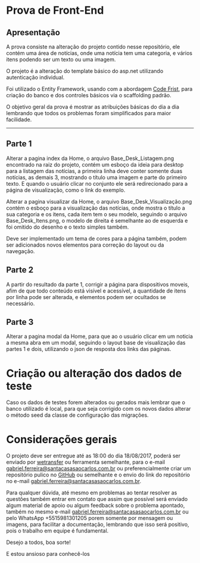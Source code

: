 ﻿Prova de Front-End
===============

Apresentação
----------------

A prova consiste na alteração do projeto contido nesse repositório, ele contém uma área de notícias, onde uma notícia tem uma categoria, e vários itens podendo ser um texto ou uma imagem.

O projeto é a alteração do template básico do asp.net utilizando autenticação individual.

Foi utilizado o Entity Framework, usando com a abordagem [Code Frist][1], para criação do banco e dos controles básicos via o scaffolding padrão.

O objetivo geral da prova é mostrar as atribuições básicas do dia a dia lembrando que todos os problemas foram simplificados para maior facilidade. 

----------



Parte 1
-------------

Alterar a pagina index da Home, o arquivo Base_Desk_Listagem.png encontrado na raiz do projeto, contém um esboço da ideia para desktop para a listagem das notícias, a primeira linha deve conter somente duas notícias, as demais 3, mostrando o título uma imagem e parte do primeiro texto. E quando o usuário clicar no conjunto ele será redirecionado para a página de visualização, como o link do exemplo.

Alterar a pagina visualizar da Home, o arquivo Base_Desk_Visualização.png contém o esboço para a visualização das notícias, onde mostra o título a sua categoria e os itens, cada item tem o seu modelo, seguindo o arquivo Base_Desk_Itens.png, o modelo de direita é semelhante ao de esquerda e foi omitido do desenho e o texto simples também.

Deve ser implementado um tema de cores para a página também, podem ser adicionados novos elementos para correção do layout ou da navegação.


Parte 2
-------

A partir do resultado da parte 1, corrigir a página para dispositivos moveis, afim de que todo conteúdo está visível e acessível, a quantidade de itens por linha pode ser alterada, e elementos podem ser ocultados se necessário.

Parte 3
-------

Alterar a pagina modal da Home, para que ao o usuário clicar em um noticia a mesma abra em um modal, seguindo o layout base de visualização das partes 1 e dois, utilizando o json de resposta dos links das páginas.


 Criação ou alteração dos dados de teste
=======

Caso os dados de testes forem alterados ou gerados mais lembrar que o banco utilizado é local, para que seja corrigido com os novos dados alterar o método seed da classe de configuração das migrações.

Considerações gerais
=======

O projeto deve ser entregue até as 18:00 do dia 18/08/2017, poderá ser enviado por [wetransfer][2] ou ferramenta semelhante, para o e-mail gabriel.ferreira@santacasasaocarlos.com.br ou preferencialmente criar um repositório pulico no [GitHub][3] ou semelhante e o envio do link do repositório no e-mail gabriel.ferreira@santacasasaocarlos.com.br.

Para qualquer dúvida, até mesmo em problemas ao tentar resolver as questões também entrar em contato que assim que possível será enviado algum material de apoio ou algum feedback sobre o problema apontado, também no mesmo e-mail gabriel.ferreira@santacasasaocarlos.com.br ou pelo WhatsApp +5515981301205 porem somente por mensagem ou imagens, para facilitar a documentação, lembrando que isso será positivo, pois o trabalho em equipe é fundamental.

Desejo a todos, boa sorte!

E estou ansioso para conhecê-los

[1]:https://msdn.microsoft.com/pt-br/library/hh972463.aspx
[2]:https://wetransfer.com/
[3]:https://github.com/